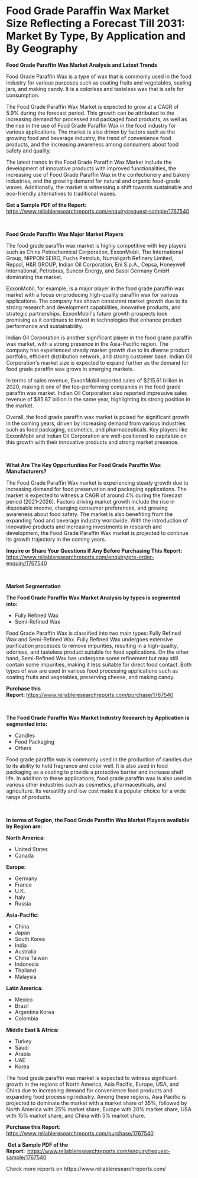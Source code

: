 <p><h1>Food Grade Paraffin Wax Market Size Reflecting a Forecast Till 2031: Market By Type, By Application and By Geography</h1></p><p><strong>Food Grade Paraffin Wax Market Analysis and Latest Trends</strong></p>
<p><p>Food Grade Paraffin Wax is a type of wax that is commonly used in the food industry for various purposes such as coating fruits and vegetables, sealing jars, and making candy. It is a colorless and tasteless wax that is safe for consumption.</p><p>The Food Grade Paraffin Wax Market is expected to grow at a CAGR of 5.9% during the forecast period. This growth can be attributed to the increasing demand for processed and packaged food products, as well as the rise in the use of Food Grade Paraffin Wax in the food industry for various applications. The market is also driven by factors such as the growing food and beverage industry, the trend of convenience food products, and the increasing awareness among consumers about food safety and quality.</p><p>The latest trends in the Food Grade Paraffin Wax Market include the development of innovative products with improved functionalities, the increasing use of Food Grade Paraffin Wax in the confectionery and bakery industries, and the growing demand for natural and organic food-grade waxes. Additionally, the market is witnessing a shift towards sustainable and eco-friendly alternatives to traditional waxes.</p></p>
<p><strong>Get a Sample PDF of the Report:&nbsp;</strong> <a href="https://www.reliableresearchreports.com/enquiry/request-sample/1767540">https://www.reliableresearchreports.com/enquiry/request-sample/1767540</a></p>
<p>&nbsp;</p>
<p><strong>Food Grade Paraffin Wax Major Market Players</strong></p>
<p><p>The food grade paraffin wax market is highly competitive with key players such as China Petrochemical Corporation, ExxonMobil, The International Group, NIPPON SEIRO, Fuchs Petrolub, Numaligarh Refinery Limited, Repsol, H&R GROUP, Indian Oil Corporation, Eni S.p.A., Cepsa, Honeywell International, Petrobras, Suncor Energy, and Sasol Germany GmbH dominating the market.</p><p>ExxonMobil, for example, is a major player in the food grade paraffin wax market with a focus on producing high-quality paraffin wax for various applications. The company has shown consistent market growth due to its strong research and development capabilities, innovative products, and strategic partnerships. ExxonMobil's future growth prospects look promising as it continues to invest in technologies that enhance product performance and sustainability.</p><p>Indian Oil Corporation is another significant player in the food grade paraffin wax market, with a strong presence in the Asia-Pacific region. The company has experienced steady market growth due to its diverse product portfolio, efficient distribution network, and strong customer base. Indian Oil Corporation's market size is expected to expand further as the demand for food grade paraffin wax grows in emerging markets.</p><p>In terms of sales revenue, ExxonMobil reported sales of $215.61 billion in 2020, making it one of the top-performing companies in the food grade paraffin wax market. Indian Oil Corporation also reported impressive sales revenue of $85.87 billion in the same year, highlighting its strong position in the market.</p><p>Overall, the food grade paraffin wax market is poised for significant growth in the coming years, driven by increasing demand from various industries such as food packaging, cosmetics, and pharmaceuticals. Key players like ExxonMobil and Indian Oil Corporation are well-positioned to capitalize on this growth with their innovative products and strong market presence.</p></p>
<p>&nbsp;</p>
<p><strong>What Are The Key Opportunities For Food Grade Paraffin Wax Manufacturers?</strong></p>
<p><p>The Food Grade Paraffin Wax market is experiencing steady growth due to increasing demand for food preservation and packaging applications. The market is expected to witness a CAGR of around 4% during the forecast period (2021-2026). Factors driving market growth include the rise in disposable income, changing consumer preferences, and growing awareness about food safety. The market is also benefiting from the expanding food and beverage industry worldwide. With the introduction of innovative products and increasing investments in research and development, the Food Grade Paraffin Wax market is projected to continue its growth trajectory in the coming years.</p></p>
<p><strong>Inquire or Share Your Questions If Any Before Purchasing This Report:</strong> <a href="https://www.reliableresearchreports.com/enquiry/pre-order-enquiry/1767540">https://www.reliableresearchreports.com/enquiry/pre-order-enquiry/1767540</a></p>
<p>&nbsp;</p>
<p><strong>Market Segmentation</strong></p>
<p><strong>The Food Grade Paraffin Wax Market Analysis by types is segmented into:</strong></p>
<p><ul><li>Fully Refined Wax</li><li>Semi-Refined Wax</li></ul></p>
<p><p>Food Grade Paraffin Wax is classified into two main types: Fully Refined Wax and Semi-Refined Wax. Fully Refined Wax undergoes extensive purification processes to remove impurities, resulting in a high-quality, odorless, and tasteless product suitable for food applications. On the other hand, Semi-Refined Wax has undergone some refinement but may still contain some impurities, making it less suitable for direct food contact. Both types of wax are used in various food processing applications such as coating fruits and vegetables, preserving cheese, and making candy.</p></p>
<p><strong>Purchase this Report:&nbsp;</strong><a href="https://www.reliableresearchreports.com/purchase/1767540">https://www.reliableresearchreports.com/purchase/1767540</a></p>
<p>&nbsp;</p>
<p><strong>The Food Grade Paraffin Wax Market Industry Research by Application is segmented into:</strong></p>
<p><ul><li>Candles</li><li>Food Packaging</li><li>Others</li></ul></p>
<p><p>Food grade paraffin wax is commonly used in the production of candles due to its ability to hold fragrance and color well. It is also used in food packaging as a coating to provide a protective barrier and increase shelf life. In addition to these applications, food grade paraffin wax is also used in various other industries such as cosmetics, pharmaceuticals, and agriculture. Its versatility and low cost make it a popular choice for a wide range of products.</p></p>
<p>&nbsp;</p>
<p><strong>In terms of Region, the Food Grade Paraffin Wax Market Players available by Region are:</strong></p>
<p>
    <p> <strong> North America: </strong>
        <ul>
            <li>United States</li>
            <li>Canada</li>
        </ul>
        </p> 
    <p> <strong> Europe: </strong>
        <ul>
            <li>Germany</li>
            <li>France</li>
            <li>U.K.</li>
            <li>Italy</li>
            <li>Russia</li>
        </ul>
        </p> 
    <p> <strong> Asia-Pacific: </strong>
        <ul>
            <li>China</li>
            <li>Japan</li>
            <li>South Korea</li>
            <li>India</li>
            <li>Australia</li>
            <li>China Taiwan</li>
            <li>Indonesia</li>
            <li>Thailand</li>
            <li>Malaysia</li>
        </ul>
        </p> 
    <p> <strong> Latin America: </strong>
        <ul>
            <li>Mexico</li>
            <li>Brazil</li>
            <li>Argentina Korea</li>
            <li>Colombia</li>
        </ul>
        </p> 
    <p> <strong> Middle East & Africa: </strong>
        <ul>
            <li>Turkey</li>
            <li>Saudi</li>
            <li>Arabia</li>
            <li>UAE</li>
            <li>Korea</li>
        </ul>
    </p>
    </p>
<p><p>The food grade paraffin wax market is expected to witness significant growth in the regions of North America, Asia Pacific, Europe, USA, and China due to increasing demand for convenience food products and expanding food processing industry. Among these regions, Asia Pacific is projected to dominate the market with a market share of 35%, followed by North America with 25% market share, Europe with 20% market share, USA with 15% market share, and China with 5% market share.</p></p>
<p><strong>Purchase this Report: </strong><a href="https://www.reliableresearchreports.com/purchase/1767540">https://www.reliableresearchreports.com/purchase/1767540</a></p>
<p>&nbsp;<strong>Get a Sample PDF of the Report:&nbsp;&nbsp;</strong><a href="https://www.reliableresearchreports.com/enquiry/request-sample/1767540">https://www.reliableresearchreports.com/enquiry/request-sample/1767540</a></p>
<p><strong></strong></p>
<p>Check more reports on https://www.reliableresearchreports.com/</p>
